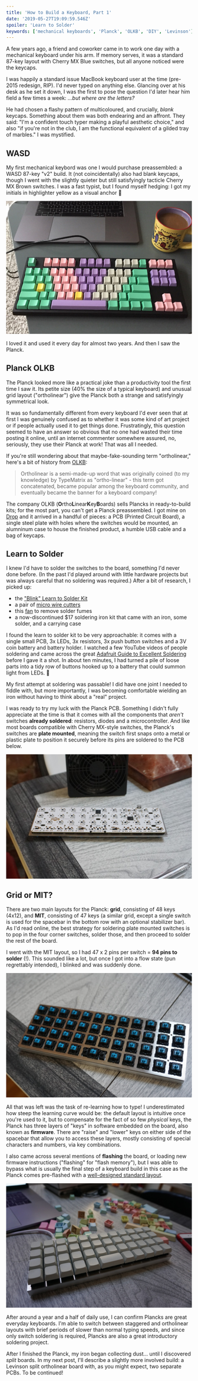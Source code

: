 ```yaml
---
title: 'How to Build a Keyboard, Part 1'
date: '2019-05-27T19:09:59.546Z'
spoiler: 'Learn to Solder'
keywords: ['mechanical keyboards', 'Planck', 'OLKB', 'DIY', 'Levinson']
---
```


A few years ago, a friend and coworker came in to work one day with a mechanical keyboard under his arm. If memory serves, it was a standard 87-key layout with Cherry MX Blue switches, but all anyone noticed were the keycaps.

I was happily a standard issue MacBook keyboard user at the time (pre-2015 redesign, RIP). I'd never typed on anything else. Glancing over at his desk as he set it down, I was the first to pose the question I'd later hear him field a few times a week: _...but where are the letters?_

He had chosen a flashy pattern of multicoloured, and crucially, _blank_ keycaps. Something about them was both endearing and an affront. They said: "I'm a confident touch typer making a playful aesthetic choice," and also "if you're not in the club, I am the functional equivalent of a gilded tray of marbles." I was mystified.

## WASD

My first mechanical keybord was one I would purchase preassembled: a WASD 87-key "v2" build. It (not coincidentally) also had blank keycaps, though I went with the slightly quieter but still satisfyingly tacticle Cherry MX Brown switches. I was a fast typist, but I found myself hedging: I got my initials in highlighter yellow as a visual anchor 💛

![My first mechanical keyboard: WASD 87-key with Cherry MX Brown switches and seafoam green, pink, purple, grey and yellow keycaps](./wasd1.jpg)

I loved it and used it every day for almost two years. And then I saw the Planck.

## Planck OLKB

The Planck looked more like a practical joke than a productivity tool the first time I saw it. Its petite size (40% the size of a typical keyboard) and unusual grid layout ("ortholinear") give the Planck both a strange and satisfyingly symmetrical look.

It was so fundamentally different from every keyboard I'd ever seen that at first I was genuinely confused as to whether it was some kind of art project or if people actually used it to get things done. Frustratingly, this question seemed to have an answer so obvious that no one had wasted their time posting it online, until an internet commenter somewhere assured, no, seriously, they use their Planck at work! That was all I needed.

If you're still wondering about that maybe-fake-sounding term "ortholinear," here's a bit of history from [OLKB](https://olkb.com/reference/primer):

> Ortholinear is a semi-made-up word that was originally coined (to my knowledge) by TypeMatrix as "ortho-linear" - this term got concatenated, became popular among the keyboard community, and eventually became the banner for a keyboard company!

The company OLKB (**O**rtho**L**inear**K**ey**B**oards) sells Plancks in ready-to-build kits; for the most part, you can't get a Planck preassembled. I got mine on [Drop](https://drop.com/buy/planck-mechanical-keyboard) and it arrived in a handful of pieces: a PCB (Printed Circuit Board), a single steel plate with holes where the switches would be mounted, an alumninum case to house the finished product, a humble USB cable and a bag of keycaps.

## Learn to Solder

I knew I'd have to solder the switches to the board, something I'd never done before. (In the past I'd played around with little hardware projects but was always careful that no soldering was required.) After a bit of research, I picked up:

- the ["Blink" Learn to Solder Kit](https://www.amazon.com/gp/product/B017S00DJ2/ref=ppx_yo_dt_b_asin_title_o07_s00?ie=UTF8&psc=1)
- a pair of [micro wire cutters](https://www.amazon.com/gp/product/B00FZPDG1K/ref=ppx_yo_dt_b_asin_title_o06_s00?ie=UTF8&psc=1)
- this [fan](https://www.amazon.com/gp/product/B0711LFYJ1/ref=ppx_yo_dt_b_asin_title_o09_s00?ie=UTF8&psc=1) to remove solder fumes
- a now-discontinued \$17 soldering iron kit that came with an iron, some solder, and a carrying case

I found the learn to solder kit to be very approachable: it comes with a single small PCB, 3x LEDs, 3x resistors, 3x push button switches and a 3V coin battery and battery holder. I watched a few YouTube videos of people soldering and came across the great [Adafruit Guide to Excellent Soldering](https://learn.adafruit.com/adafruit-guide-excellent-soldering/common-problems) before I gave it a shot. In about ten minutes, I had turned a pile of loose parts into a tidy row of buttons hooked up to a battery that could summon light from LEDs. 🤯

My first attempt at soldering was passable! I did have one joint I needed to fiddle with, but more importantly, I was becoming comfortable wielding an iron without having to think about a "real" project.

I was ready to try my luck with the Planck PCB. Something I didn't fully appreciate at the time is that it comes with all the components that _aren't_ switches **already soldered**: resistors, diodes and a microcontroller. And like most boards compatible with Cherry MX-style switches, the Planck's switches are **plate mounted**, meaning the switch first snaps onto a metal or plastic plate to position it securely before its pins are soldered to the PCB below.

![Planck build in progress, with switches mounted to the plate and soldered to the PCB. As this was my first build, I didn't take nearly close enough shots to capture the details, but in this case it's for the best :)](./olkb3.jpg)

## Grid or MIT?

There are two main layouts for the Planck: **grid**, consisting of 48 keys (4x12), and **MIT**, consisting of 47 keys (a similar grid, except a single switch is used for the spacebar in the bottom row with an optional stabilizer bar). As I'd read online, the best strategy for soldering plate mounted switches is to pop in the four corner switches, solder those, and then proceed to solder the rest of the board.

I went with the MIT layout, so I had 47 x 2 pins per switch = **94 pins to solder** (!). This sounded like a lot, but once I got into a flow state (pun regrettably intended), I blinked and was suddenly done.

![Planck keyboard, Cherry MX Blue switches soldered and the top plate sitting in the case. No keycaps yet](./olkb4.jpg)

All that was left was the task of re-learning how to type! I underestimated how steep the learning curve would be: the default layout is intuitive once you're used to it, but to compensate for the fact of so few _physical_ keys, the Planck has three layers of "keys" in software embedded on the board, also known as **firmware**. There are "raise" and "lower" keys on either side of the spacebar that allow you to access these layers, mostly consisting of special characters and numbers, via key combinations.

I also came across several mentions of **flashing** the board, or loading new firmware instructions ("flashing" for "flash memory"), but I was able to bypass what is usually the final step of a keyboard build in this case as the Planck comes pre-flashed with a [well-designed standard layout](https://qmk.fm/keyboards/planck/).

![My second keyboard, a Planck OLKB, with beige XDA PBT blank keycaps which have a uniform profile](./olkb2.jpg)

After around a year and a half of daily use, I can confirm Plancks are great everyday keyboards. I'm able to switch between staggered and ortholinear layouts with brief periods of slower than normal typing speeds, and since only switch soldering is required, Plancks are also a great introductory soldering project.

After I finished the Planck, my iron began collecting dust... until I discovered _split_ boards. In my next post, I'll describe a slightly more involved build: a Levinson split ortholinear board with, as you might expect, two separate PCBs. To be continued!
